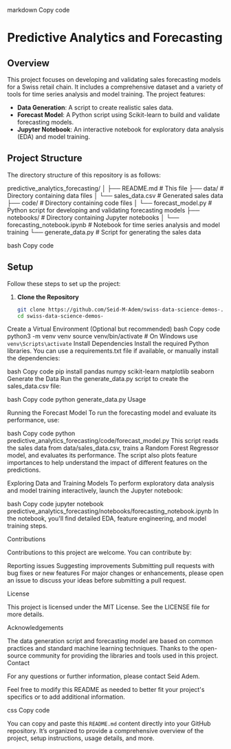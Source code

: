 markdown
Copy code
# Predictive Analytics and Forecasting

## Overview

This project focuses on developing and validating sales forecasting models for a Swiss retail chain. It includes a comprehensive dataset and a variety of tools for time series analysis and model training. The project features:

- **Data Generation**: A script to create realistic sales data.
- **Forecast Model**: A Python script using Scikit-learn to build and validate forecasting models.
- **Jupyter Notebook**: An interactive notebook for exploratory data analysis (EDA) and model training.

## Project Structure

The directory structure of this repository is as follows:

predictive_analytics_forecasting/ │ ├── README.md # This file ├── data/ # Directory containing data files │ └── sales_data.csv # Generated sales data ├── code/ # Directory containing code files │ └── forecast_model.py # Python script for developing and validating forecasting models ├── notebooks/ # Directory containing Jupyter notebooks │ └── forecasting_notebook.ipynb # Notebook for time series analysis and model training └── generate_data.py # Script for generating the sales data

bash
Copy code

## Setup

Follow these steps to set up the project:

1. **Clone the Repository**

   ```bash
   git clone https://github.com/Seid-M-Adem/swiss-data-science-demos-.git
   cd swiss-data-science-demos-
Create a Virtual Environment (Optional but recommended)
bash
Copy code
python3 -m venv venv
source venv/bin/activate  # On Windows use `venv\Scripts\activate`
Install Dependencies
Install the required Python libraries. You can use a requirements.txt file if available, or manually install the dependencies:

bash
Copy code
pip install pandas numpy scikit-learn matplotlib seaborn
Generate the Data
Run the generate_data.py script to create the sales_data.csv file:

bash
Copy code
python generate_data.py
Usage

Running the Forecast Model
To run the forecasting model and evaluate its performance, use:

bash
Copy code
python predictive_analytics_forecasting/code/forecast_model.py
This script reads the sales data from data/sales_data.csv, trains a Random Forest Regressor model, and evaluates its performance. The script also plots feature importances to help understand the impact of different features on the predictions.

Exploring Data and Training Models
To perform exploratory data analysis and model training interactively, launch the Jupyter notebook:

bash
Copy code
jupyter notebook predictive_analytics_forecasting/notebooks/forecasting_notebook.ipynb
In the notebook, you'll find detailed EDA, feature engineering, and model training steps.

Contributions

Contributions to this project are welcome. You can contribute by:

Reporting issues
Suggesting improvements
Submitting pull requests with bug fixes or new features
For major changes or enhancements, please open an issue to discuss your ideas before submitting a pull request.

License

This project is licensed under the MIT License. See the LICENSE file for more details.

Acknowledgements

The data generation script and forecasting model are based on common practices and standard machine learning techniques.
Thanks to the open-source community for providing the libraries and tools used in this project.
Contact

For any questions or further information, please contact Seid Adem.

Feel free to modify this README as needed to better fit your project's specifics or to add additional information.

css
Copy code

You can copy and paste this `README.md` content directly into your GitHub repository. It’s organized to provide a comprehensive overview of the project, setup instructions, usage details, and more.






